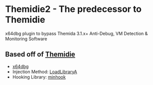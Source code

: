 # Themidie2 - The predecessor to Themidie
x64dbg plugin to bypass Themida 3.1.x+ Anti-Debug, VM Detection &amp; Monitoring Software

## Based off of [Themidie](https://github.com/VenTaz/Themidie)
- [x64dbg](https://github.com/x64dbg/x64dbg)
- Injection Method: [LoadLibraryA](https://learn.microsoft.com/en-us/windows/win32/api/libloaderapi/nf-libloaderapi-loadlibrarya)
- Hooking Library: [minhook](https://github.com/TsudaKageyu/minhook)

